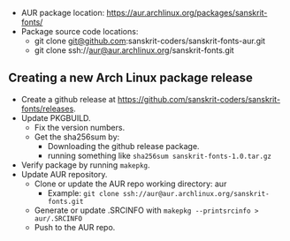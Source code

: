 
- AUR package location: <https://aur.archlinux.org/packages/sanskrit-fonts/>
- Package source code locations:
    - git clone git@github.com:sanskrit-coders/sanskrit-fonts-aur.git
    - git clone ssh://aur@aur.archlinux.org/sanskrit-fonts.git

## Creating a new Arch Linux package release
- Create a github release at <https://github.com/sanskrit-coders/sanskrit-fonts/releases>.
- Update PKGBUILD.
  - Fix the version numbers.
  - Get the sha256sum by:
    - Downloading the github release package.
    - running something like `sha256sum sanskrit-fonts-1.0.tar.gz`
- Verify package by running `makepkg`.
- Update AUR repository.
  - Clone or update the AUR repo working directory: aur
    - Example: `git clone ssh://aur@aur.archlinux.org/sanskrit-fonts.git`
  - Generate or update .SRCINFO with `makepkg --printsrcinfo > aur/.SRCINFO`
  - Push to the AUR repo.
